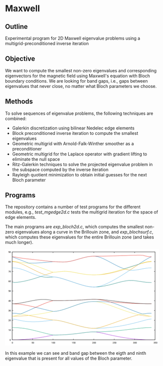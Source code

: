 # Maxwell

## Outline
Experimental program for 2D Maxwell eigenvalue problems using
a multigrid-preconditioned inverse iteration

## Objective
We want to compute the smallest non-zero eigenvalues and
corresponding eigenvectors for the magnetic field using Maxwell's
equation with Bloch boundary conditions.
We are looking for band gaps, i.e., gaps between eigenvalues that
never close, no matter what Bloch parameters we choose.

## Methods
To solve sequences of eigenvalue problems, the following techniques
are combined:

- Galerkin discretization using bilinear Nedelec edge elements
- Block preconditioned inverse iteration to compute the
  smallest eigenvalues
- Geometric multigrid with Arnold-Falk-Winther smoother
  as a preconditioner
- Geometric multigrid for the Laplace operator with gradient
  lifting to eliminate the null space
- Ritz-Galerkin techniques to solve the projected eigenvalue
  problem in the subspace computed by the inverse iteration
- Rayleigh quotient minimization to obtain initial
  guesses for the next Bloch parameter

## Programs
The repository contains a number of test programs for the different
modules, e.g., *test_mgedge2d.c* tests the multigrid iteration for
the space of edge elements.

The main programs are *exp_bloch2d.c*, which computes the smallest
non-zero eigenvalues along a curve in the Brillouin zone, and
*exp_blochsurf.c*, which computes these eigenvalues for the entire
Brillouin zone (and takes much longer).

![Eigenvalues depending on the Bloch parameter](bloch_diagram.png)

In this example we can see and band gap between the eigth and
ninth eigenvalue that is present for all values of the Bloch
parameter.
